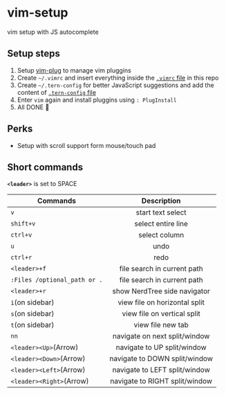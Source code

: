 # vim-setup

vim setup with JS autocomplete 

## Setup steps

1. Setup [vim-plug](https://github.com/junegunn/vim-plug) to manage vim pluggins
2. Create `~/.vimrc` and insert everything inside the [`.vimrc` file](https://github.com/valdio/vim-setup/blob/master/.vimrc) in this repo
3. Create `~/.tern-config` for better JavaScript suggestions and add the content of [`.tern-config` file](https://github.com/valdio/vim-setup/blob/master/.tern-config)
4. Enter `vim` again and install pluggins using `: PlugInstall`
5. All DONE  :tada:

## Perks

- Setup with scroll support form mouse/touch pad

## Short commands
 
 **`<leader>`** is set to SPACE

|    Commands    |      Description      |
|----------------|:---------------------:|
| `v`            | start text select |
| `shift+v`      | select entire line |
| `ctrl+v`       | select column |
| `u`            | undo        |
| `ctrl+r`       | redo        |
| `<leader>+f`   | file search in current path |
| `:Files /optional_path or .`   | file search in current path |
| `<leader>+r`   | show NerdTree side navigator |
| `i`(on sidebar)| view file on horizontal split |
| `s`(on sidebar)| view file on vertical split |
| `t`(on sidebar)| view file new tab |
|      `nn`      | navigate on next split/window |
|`<leader><Up>`(Arrow)| navigate to UP split/window |
|`<leader><Down>`(Arrow)| navigate to DOWN split/window |
|`<leader><Left>`(Arrow)| navigate to LEFT split/window |
|`<leader><Right>`(Arrow)| navigate to RIGHT split/window |
